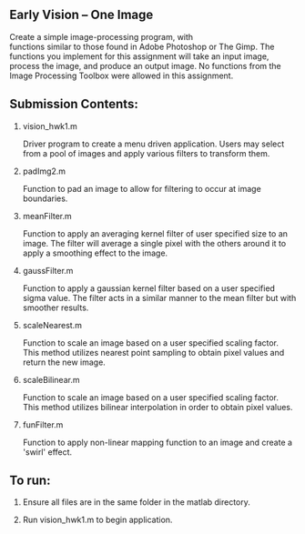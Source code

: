 ## Early Vision	– One	Image

Create	a	simple	image-processing	program,	with	
functions	similar	to	those	found	in	Adobe	Photoshop	or	The	Gimp.	The	functions	you	
implement	for	this	assignment	will	take an	input	image,	process	the	image,	and	
produce	an	output	image. No functions from the Image Processing Toolbox were allowed in this assignment.

## Submission Contents:
1. vision_hwk1.m
      
    Driver program to create a menu driven application. Users may select from a pool of images and apply various filters to transform them.

2. padImg2.m

    Function to pad an image to allow for filtering to occur at image boundaries. 

3. meanFilter.m

    Function to apply an averaging kernel filter of user specified size to an image. The filter will average a single pixel with the others around it to apply a smoothing effect to the image.

4. gaussFilter.m

    Function to apply a gaussian kernel filter based on a user specified sigma value. The filter acts in a similar manner to the mean filter but with smoother results. 

5. scaleNearest.m

    Function to scale an image based on a user specified scaling factor. This method utilizes nearest point sampling to obtain pixel values and return the new image. 

6. scaleBilinear.m

    Function to scale an image based on a user specified scaling factor. This method utilizes bilinear interpolation in order to obtain pixel values. 

7. funFilter.m

    Function to apply non-linear mapping function to an image and create a 'swirl' effect. 

## To run:
1. Ensure all files are in the same folder in the matlab directory.

2. Run vision_hwk1.m to begin application.
